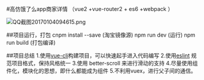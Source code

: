 #高仿饿了么app商家详情 （vue2 +vue-router2 + es6 +webpack ）

![QQ截图20170104094615.png](http://upload-images.jianshu.io/upload_images/4249223-b3892be740f34fc3.png?imageMogr2/auto-orient/strip%7CimageView2/2/w/1240)


##项目运行，打包
cnpm install --save (淘宝镜像源)
 npm run dev (运行)
  npm run build (打包编译)

##项目总结
1.使用[vue-cli](https://github.com/vuejs/vue-cli)构建项目，可以快速起手进入代码编写
2.使用[eslint](https://github.com/eslint/eslint) 规范项目格式，保持风格统一
3.使用 better-scroll 来进行滑动的支持
4.尽量使用组件化，模块化的思想，即什么都能成为组件
5.不利用vuex，进行父子间的通信。



